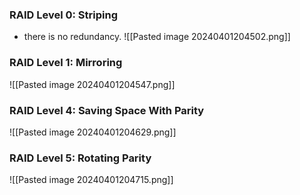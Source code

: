### RAID Level 0: Striping
- there is no redundancy.
![[Pasted image 20240401204502.png]]

### RAID Level 1: Mirroring
![[Pasted image 20240401204547.png]]

### RAID Level 4: Saving Space With Parity
![[Pasted image 20240401204629.png]]

### RAID Level 5: Rotating Parity
![[Pasted image 20240401204715.png]]
